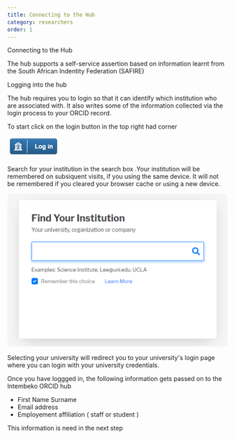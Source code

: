 ```yaml
---
title: Connecting to the Hub
category: researchers
order: 1
---
```


Connecting to the Hub


The hub supports a self-service assertion based on information learnt from the South African Indentity Federation (SAFIRE)

Logging into the hub

The hub requires you to login so that it can identify which institution who are associated with. It also writes some of the information collected via the login process to your ORCID record.

To start click on the login button in the top right had corner

![login](../../images/login.png)


Search for your institution in the search box .Your institution will be remembered on subsiquent visits, if you using the same device. It will not be remembered if you cleared your browser cache or using a new device.


![login](../../images/find.png)  

Selecting your university will redirect you to your university's login page where you can login with your university credentials.

Once you have loggged in, the following information gets passed on to the Intembeko ORCID hub

- First Name Surname
- Email address
- Employement affiliation ( staff or student )

This information is need in the next step


 
